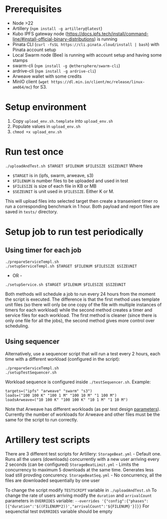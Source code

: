 # Prerequisites

* Node >22
* Artillery (`npm install -g artillery@latest`)
* Kubo IPFS gateway node (https://docs.ipfs.tech/install/command-line/#install-official-binary-distributions) is running
* Pinata CLI (`curl -fsSL https://cli.pinata.cloud/install | bash`) with Pinata account setup
* Local Swarm node (Bee) is running with account setup and having some stamps
* swarm-cli (`npm install -g @ethersphere/swarm-cli`)
* ardrive-cli (`npm install -g ardrive-cli`)
* Arweave wallet with some credits
* MinIO client (`wget https://dl.min.io/client/mc/release/linux-amd64/mc`) for S3.

# Setup environment
1. Copy `upload_env.sh.template` into `upload_env.sh`
1. Populate values in `upload_env.sh`
1. `chmod +x upload_env.sh`

# Run test once
`./uploadAndTest.sh $TARGET $FILENUM $FILESIZE $SIZEUNIT`
Where 
* `$TARGET` is in (ipfs, swarm, arweave, s3)
* `$FILENUM` is number files to be uploaded and used in test
* `$FILESIZE` is size of each file in KB or MB
* `$SEZEUNIT` is unit used in `$FILESIZE`. Either K or M.

This will upload files into selected target then create a transenient timer ro run a corresponding benchmark in 1 hour.
Both payload and report files are saved in `tests/` directory.

# Setup job to run test periodically
## Using timer for each job
```
./prepareServiceTempl.sh
./setupServiceTempl.sh $TARGET $FILENUM $FILESIZE $SIZEUNIT
```
- OR -
```
./setupService.sh $TARGET $FILENUM $FILESIZE $SIZEUNIT
```
Both methods will schedule a job to run every 24 hours from the moment the script is executed. The difference is that the first method uses template unit files (so there will only be one copy of the file with multiple instances of timers for each workload) while the second method creates a timer and service files for each workload. The first method is cleaner (since there is only one file for all the jobs), the second method gives more control over scheduling. 

## Using sequencer
Alternatively, use a sequencer script that will run a test every 2 hours, each time with a different workload (configured in the script):
```
./prepareServiceTempl.sh
./setupTestSequencer.sh
```
Workload sequence is configured inside `./testSequencer.sh`. Example:
```
targets=("ipfs" "arweave" "swarm" "s3")
loads=("100 100 K" "100 1 M" "100 10 M" "1 100 M")
loadsArweave=("10 100 K" "100 100 K" "10 1 M" "1 10 M")
```
Note that Arweave has different workloads (as per test design [parameters](parameters.md)). Currently the number of workloads for Arweave and other files must be the same for the script to run correctly.

# Artillery test scripts
There are 3 different test scripts for Artillery:
`StorageBeat.yml` - Default one. Runs all the users (downloads) concurrently with a new user arriving every 2 seconds (can be configured)
`StorageBeatLimit.yml` - Limits the concurrency to maximum 5 downloads at the same time. Generates less load still provding concurency.
`StorageBeatSeq.yml` - No concurrency, all the files are downloaded sequentially by one user

To change the script modify `TESTSCRIPT` variable in `./uploadAndTest.sh`
To change the rate of users arriving modify the `duration` and `arrivalCount` parameters in `OVERRIDES` variable:
`--overrides '{"config":{"phases":[{"duration":'$((FILENUM*2))',"arrivalCount":'${FILENUM}'}]}}`
For sequenctial test `OVERRIDES` variable should be empty


